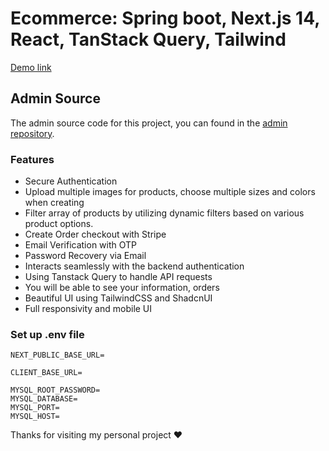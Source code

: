 # Ecommerce: Spring boot, Next.js 14, React, TanStack Query, Tailwind

[Demo link](http://trongnam.name.vn)

## Admin Source

The admin source code for this project, you can found in the [admin repository](https://github.com/nammtrong023/ecommerce-admin).

### Features

-   Secure Authentication
-   Upload multiple images for products, choose multiple sizes and colors when creating
-   Filter array of products by utilizing dynamic filters based on various product options.
-   Create Order checkout with Stripe
-   Email Verification with OTP
-   Password Recovery via Email
-   Interacts seamlessly with the backend authentication
-   Using Tanstack Query to handle API requests
-   You will be able to see your information, orders
-   Beautiful UI using TailwindCSS and ShadcnUI
-   Full responsivity and mobile UI

### Set up .env file

```shell
NEXT_PUBLIC_BASE_URL=

CLIENT_BASE_URL=

MYSQL_ROOT_PASSWORD=
MYSQL_DATABASE=
MYSQL_PORT=
MYSQL_HOST=

```

Thanks for visiting my personal project ❤️

